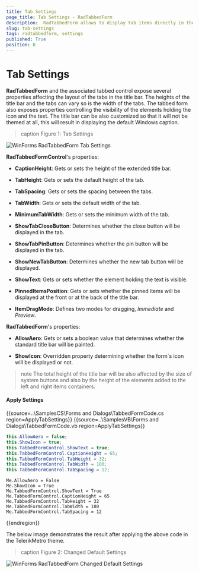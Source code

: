 ```yaml
---
title: Tab Settings
page_title: Tab Settings - RadTabbedForm
description:  RadTabbedForm allows to display tab items directly in the title bar  
slug: tab-settings
tags: radtabbedform, settings
published: True
position: 0
---
```


# Tab Settings

**RadTabbedForm** and the associated tabbed control expose several properties affecting the layout of the tabs in the title bar. The heights of the title bar and the tabs can vary so is the width of the tabs. The tabbed form also exposes properties controlling the visibility of the elements holding the icon and the text. The title bar can be also customized so that it will not be themed at all, this will result in displaying the default Windows caption.

>caption Figure 1: Tab Settings

![WinForms RadTabbedForm Tab Settings](images/radtabbedform-tab-settings001.gif)

**RadTabbedFormControl**'s properties:

* **CaptionHeight**: Gets or sets the height of the extended title bar.

* **TabHeight**: Gets or sets the default height of the tab.

* **TabSpacing**: Gets or sets the spacing between the tabs.

* **TabWidth**: Gets or sets the default width of the tab.

* **MinimumTabWidth**: Gets or sets the minimum width of the tab.

* **ShowTabCloseButton**: Determines whether the close button will be displayed in the tab.

* **ShowTabPinButton**: Determines whether the pin button will be displayed in the tab.

* **ShowNewTabButton**: Determines whether the new tab button will be displayed.

* **ShowText**: Gets or sets whether the element holding the text is visible.

* **PinnedItemsPosition**: Gets or sets whether the pinned items will be displayed at the front or at the back of the title bar.

* **ItemDragMode**: Defines two modes for dragging, *Immediate* and *Preview*.

**RadTabbedForm**'s properties:

* **AllowAero**: Gets or sets a boolean value that determines whether the standard title bar will be painted.

* **ShowIcon**: Overridden property determining whether the form`s icon will be displayed or not.
   
>note The total height of the title bar will be also affected by the size of system buttons and also by the height of the elements added to the left and right items containers.

#### Apply Settings

{{source=..\SamplesCS\Forms and Dialogs\TabbedFormCode.cs region=ApplyTabSettings}} 
{{source=..\SamplesVB\Forms and Dialogs\TabbedFormCode.vb region=ApplyTabSettings}}
````C#
this.AllowAero = false;
this.ShowIcon = true;
this.TabbedFormControl.ShowText = true;
this.TabbedFormControl.CaptionHeight = 65;
this.TabbedFormControl.TabHeight = 32;
this.TabbedFormControl.TabWidth = 180;
this.TabbedFormControl.TabSpacing = 12;

````
````VB.NET
Me.AllowAero = False
Me.ShowIcon = True
Me.TabbedFormControl.ShowText = True
Me.TabbedFormControl.CaptionHeight = 65
Me.TabbedFormControl.TabHeight = 32
Me.TabbedFormControl.TabWidth = 180
Me.TabbedFormControl.TabSpacing = 12

````



{{endregion}} 

The below image demonstrates the result after applying the above code in the TelerikMetro theme.

>caption Figure 2: Changed Default Settings

![WinForms RadTabbedForm Changed Default Settings](images/radtabbedform-tab-settings002.png)
